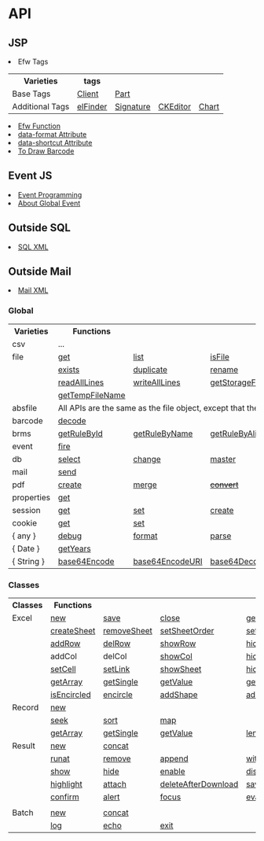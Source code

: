 <H1>API</H1>

<h2>JSP</h2>
<li>Efw Tags</li>
<table>
<tr><th>Varieties</th><th>tags</th></tr>
<tr><td>Base Tags</td><td><a href="tag.client.md">Client</a></td><td><a href="tag.part.md">Part</a></td></tr>
<tr><td>Additional Tags</td><td><a href="tag.elfinder.md">elFinder</a></td><td><a href="tag.signature.md">Signature</a></td><td><a href="tag.ckeditor.md">CKEditor</a></td><td><a href="tag.chart.md">Chart</a></td></tr>

</table>
<li><a href="api_efw_function.md">Efw Function</a></li>
<li><a href="api_data_format.md">data-format Attribute</a></li>
<li><a href="api_data_shortcut.md">data-shortcut Attribute</a></li>
<li><a href="api_draw_barcode.md">To Draw Barcode</a></li>

<h2>Event JS</h2>
<li><a href="api_event.md">Event Programming</a></li>
<li><a href="api_global.md">About Global Event</a></li>


<h2>Outside SQL</h2>
<li><a href="api_sql.md">SQL XML</a></li>
<h2>Outside Mail</h2>
<li><a href="api_mail.md">Mail XML</a></li>


<h3>Global</h3>
<table>
<tr><th>Varieties</th><th>Functions</th></tr>
<tr><td>csv</td><td>...</td></tr>
<tr><td>file</td><td><a href="file.get.md">get</a></td><td><a href="file.list.md">list</a></td><td><a href="file.isFile.md">isFile</a></td><td><a href="file.isFolder.md">isFolder</a></td></td><td><a href="file.makeFile.md">makeFile</a></td></tr>
<tr><td><td><a href="file.exists.md">exists</a></td><td><a href="file.duplicate.md">duplicate</a></td><td><a href="file.rename.md">rename</a></td><td><a href="file.remove.md">remove</a></td><td><a href="file.makeDir.md">makeDir</a></td></tr>
<tr><td></td><td><a href="file.readAllLines.md">readAllLines</a></td><td><a href="file.writeAllLines.md">writeAllLines</a></td><td><a href="file.getStorageFolder.md">getStorageFolder</a></td><td><a href="file.saveUploadFiles.md">saveUploadFiles</a></td><td><a href="file.saveSingleUploadFile.md">saveSingleUploadFile</a></td></tr>
<tr><td></td><td><a href="file.getTempFileName.md">getTempFileName</a></td></tr>

<tr><td>absfile</td><td colspan=5>All APIs are the same as the file object, except that the path param is an absolute one.</td></tr>
<tr><td>barcode</td><td><a href="barcode.decode.md">decode</a></td></tr>
<tr><td>brms</td><td><a href="brms.getRuleById.md">getRuleById</a></td><td><a href="brms.getRuleByName.md">getRuleByName</a></td><td><a href="brms.getRuleByAlias.md">getRuleByAlias</a></td></tr>
<tr><td>event</td><td><a href="event.fire.md">fire</a></td></tr>
<tr><td>db</td><td><a href="db.select.md">select</a></td><td><a href="db.change.md">change</a></td><td><a href="db.master.md">master</a></td></tr>
<tr><td>mail</td><td><a href="mail.send.md">send</a></td></tr>
<tr><td>pdf</td><td><a href="pdf.create.md">create</a></td><td><a href="pdf.merge.md">merge</a></td><td><a href="pdf.convert.md"><del>convert</del></a></td></tr>
<tr><td>properties</td><td><a href="properties.get.md">get</a></td></tr>
<tr><td>session</td><td><a href="session.get.md">get</a></td><td><a href="session.set.md">set</a></td><td><a href="session.create.md">create</a></td><td><a href="session.invalidate.md">invalidate</a></td></tr>
<tr><td>cookie</td><td><a href="cookie.get.md">get</a></td><td><a href="cookie.set.md">set</a></td></tr>
<tr><td>{ any }</td><td><a href="any.debug.md">debug</a></td><td><a href="any.format.md">format</a></td><td><a href="any.parse.md">parse</a></td></tr>
<tr><td>{ Date }</td><td><a href="Date.getYears.md">getYears</a></td></tr>
<tr><td>{ String }</td><td><a href="String.base64Encode.md">base64Encode</a></td><td><a href="String.base64EncodeURI.md">base64EncodeURI</a></td><td><a href="String.base64Decode.md">base64Decode</a></td></tr>

</table>
<h3>Classes</h3>
<table>
<tr><th>Classes</th><th>Functions</th></tr>

<tr><td>Excel</td>
<td><a href="excel.new.md">new</a></td>
<td><a href="excel.save.md">save</a></td>
<td><a href="excel.close.md">close</a></td>
<td><a href="excel.getSheetNames.md">getSheetNames</a></td>
</tr>
<tr><td></td>
<td><a href="excel.createSheet.md">createSheet</a></td>
<td><a href="excel.removeSheet.md">removeSheet</a></td>
<td><a href="excel.setSheetOrder.md">setSheetOrder</a></td>
<td><a href="excel.setActiveSheet.md">setActiveSheet</a></td>
<td><a href="excel.setPrintArea.md">setPrintArea</a></td>
</tr>
<tr><td></td>
<td><a href="excel.addRow.md">addRow</a></td>
<td><a href="excel.delRow.md">delRow</a></td>
<td><a href="excel.showRow.md">showRow</a></td>
<td><a href="excel.hideRow.md">hideRow</a></td>
</tr>
<tr><td></td>
<td><a>addCol</a></td>
<td><a>delCol</a></td>
<td><a href="excel.showCol.md">showCol</a></td>
<td><a href="excel.hideCol.md">hideCol</a></td>
</tr>
<tr><td></td>
<td><a href="excel.setCell.md">setCell</a></td>
<td><a href="excel.setLink.md">setLink</a></td>
<td><a href="excel.showSheet.md">showSheet</a></td>
<td><a href="excel.hideSheet.md">hideSheet</a></td>
</tr>
<tr><td></td>
<td><a href="excel.getArray.md">getArray</a></td>
<td><a href="excel.getSingle.md">getSingle</a></td>
<td><a href="excel.getValue.md">getValue</a></td>
<td><a href="excel.getMaxRow.md">getMaxRow</a></td>
<td><a>getMaxCol</a></td>
</tr>







<tr><td></td>

<td><a href="excel.isEncircled.md">isEncircled</a></td>
<td><a href="excel.encircle.md">encircle</a></td>
<td><a href="excel.addShape.md">addShape</a></td>
<td><a href="excel.addShapeInRange.md">addShapeInRange</a></td>

</tr>

<tr><td>Record</td>
<td><a href="record.new.md">new</a></td>
</tr>
<tr><td></td>
<td><a href="record.seek.md">seek</a></td>
<td><a href="record.sort.md">sort</a></td>
<td><a href="record.map.md">map</a></td>
</tr>
<tr><td></td>
<td><a href="record.getArray.md">getArray</a></td>
<td><a href="record.getSingle.md">getSingle</a></td>
<td><a href="record.getValue.md">getValue</a></td>
<td><a href="record.length.md">length</a></td>
</tr>
<tr><td>Result</td>
<td><a href="result.new.md">new</a></td>
<td><a href="result.concat.md">concat</a></td>
</tr>
<tr><td></td>
<td><a href="result.runat.md">runat</a></td>
<td><a href="result.remove.md">remove</a></td>
<td><a href="result.append.md">append</a></td>
<td><a href="result.withdata.md">withdata</a></td>
</tr>
<tr><td></td>
<!--<td><a href="result.error.md">error</a></td>-->
<td><a href="result.show.md">show</a></td>
<td><a href="result.hide.md">hide</a></td>
<td><a href="result.enable.md">enable</a></td>
<td><a href="result.disable.md">disable</a></td>
</tr>
<tr><td></td>
<td><a href="result.highlight.md">highlight</a></td>
<td><a href="result.attach.md">attach</a></td>
<td><a href="result.deleteAfterDownload.md">deleteAfterDownload</a></td>
<td><a href="result.saveas.md">saveas</a></td>
</tr>
<tr><td></td>
<td><a href="result.confirm.md">confirm</a></td>
<td><a href="result.alert.md">alert</a></td>
<td><a href="result.focus.md">focus</a></td>
<td><a href="result.eval.md">eval</a></td>
<td><a href="result.navigate.md">navigate</a></td>
</tr>
<tr><td></td>
</tr>

<tr><td>Batch</td>
<td><a href="batch.new.md">new</a></td>
<td><a href="batch.concat.md">concat</a></td>
</tr>
<tr><td></td>
<td><a href="batch.log.md">log</a></td>
<td><a href="batch.echo.md">echo</a></td>
<td><a href="batch.exit.md">exit</a></td>
</tr>


</table>

